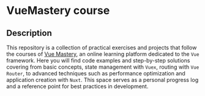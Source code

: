 # VueMastery course

## Description

This repository is a collection of practical exercises and projects that follow the courses of [Vue Mastery](https://www.vuemastery.com/), an online learning platform dedicated to the `Vue` framework. Here you will find code examples and step-by-step solutions covering from basic concepts, state management with `Vuex`, routing with `Vue Router`, to advanced techniques such as performance optimization and application creation with `Nuxt`. This space serves as a personal progress log and a reference point for best practices in development.
